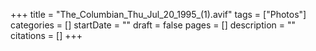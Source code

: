 +++
title = "The_Columbian_Thu_Jul_20_1995_(1).avif"
tags = ["Photos"]
categories = []
startDate = ""
draft = false
pages = []
description = ""
citations = []
+++
